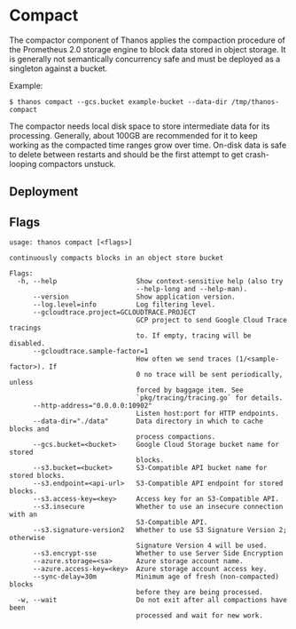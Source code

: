 # Compact

The compactor component of Thanos applies the compaction procedure of the Prometheus 2.0 storage engine to block data stored in object storage.
It is generally not semantically concurrency safe and must be deployed as a singleton against a bucket.

Example:

```
$ thanos compact --gcs.bucket example-bucket --data-dir /tmp/thanos-compact
```

The compactor needs local disk space to store intermediate data for its processing. Generally, about 100GB are recommended for it to keep working as the compacted time ranges grow over time.
On-disk data is safe to delete between restarts and should be the first attempt to get crash-looping compactors unstuck.

## Deployment

## Flags

[embedmd]:# (flags/compact.txt $)
```$
usage: thanos compact [<flags>]

continuously compacts blocks in an object store bucket

Flags:
  -h, --help                    Show context-sensitive help (also try
                                --help-long and --help-man).
      --version                 Show application version.
      --log.level=info          Log filtering level.
      --gcloudtrace.project=GCLOUDTRACE.PROJECT  
                                GCP project to send Google Cloud Trace tracings
                                to. If empty, tracing will be disabled.
      --gcloudtrace.sample-factor=1  
                                How often we send traces (1/<sample-factor>). If
                                0 no trace will be sent periodically, unless
                                forced by baggage item. See
                                `pkg/tracing/tracing.go` for details.
      --http-address="0.0.0.0:10902"  
                                Listen host:port for HTTP endpoints.
      --data-dir="./data"       Data directory in which to cache blocks and
                                process compactions.
      --gcs.bucket=<bucket>     Google Cloud Storage bucket name for stored
                                blocks.
      --s3.bucket=<bucket>      S3-Compatible API bucket name for stored blocks.
      --s3.endpoint=<api-url>   S3-Compatible API endpoint for stored blocks.
      --s3.access-key=<key>     Access key for an S3-Compatible API.
      --s3.insecure             Whether to use an insecure connection with an
                                S3-Compatible API.
      --s3.signature-version2   Whether to use S3 Signature Version 2; otherwise
                                Signature Version 4 will be used.
      --s3.encrypt-sse          Whether to use Server Side Encryption
      --azure.storage=<sa>      Azure storage account name.
      --azure.access-key=<key>  Azure storage account access key.
      --sync-delay=30m          Minimum age of fresh (non-compacted) blocks
                                before they are being processed.
  -w, --wait                    Do not exit after all compactions have been
                                processed and wait for new work.

```
